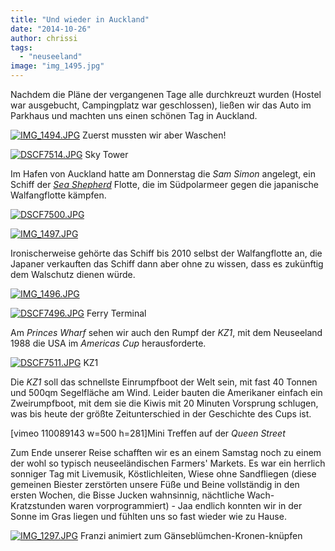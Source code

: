 ```yaml
---
title: "Und wieder in Auckland"
date: "2014-10-26"
author: chrissi
tags: 
  - "neuseeland"
image: "img_1495.jpg"
---
```


Nachdem die Pläne der vergangenen Tage alle durchkreuzt wurden (Hostel war ausgebucht, Campingplatz war geschlossen), ließen wir das Auto im Parkhaus und machten uns einen schönen Tag in Auckland.

[![IMG_1494.JPG](images/img_1494.jpg)](https://hafenstrand.wordpress.com/wp-content/uploads/2014/10/img_1494.jpg) Zuerst mussten wir aber Waschen!

[![DSCF7514.JPG](images/dscf7514.jpg)](https://hafenstrand.wordpress.com/wp-content/uploads/2014/10/dscf7514.jpg) Sky Tower

Im Hafen von Auckland hatte am Donnerstag die _Sam Simon_ angelegt, ein Schiff der _[Sea Shepherd](http://www.sea-shepherd-deutschland.de/site/)_ Flotte, die im Südpolarmeer gegen die japanische Walfangflotte kämpfen.

[![DSCF7500.JPG](images/dscf75001.jpg)](https://hafenstrand.wordpress.com/wp-content/uploads/2014/10/dscf75001.jpg)

[![IMG_1497.JPG](images/img_1497.jpg)](https://hafenstrand.wordpress.com/wp-content/uploads/2014/10/img_1497.jpg)

Ironischerweise gehörte das Schiff bis 2010 selbst der Walfangflotte an, die Japaner verkauften das Schiff dann aber ohne zu wissen, dass es zukünftig dem Walschutz dienen würde.

[![IMG_1496.JPG](images/img_1496.jpg)](https://hafenstrand.wordpress.com/wp-content/uploads/2014/10/img_1496.jpg)

[![DSCF7496.JPG](images/dscf7496.jpg)](https://hafenstrand.wordpress.com/wp-content/uploads/2014/10/dscf7496.jpg) Ferry Terminal

Am _Princes Wharf_ sehen wir auch den Rumpf der _KZ1_, mit dem Neuseeland 1988 die USA im _Americas Cup_ herausforderte.

[![DSCF7511.JPG](images/dscf7511.jpg)](https://hafenstrand.wordpress.com/wp-content/uploads/2014/10/dscf7511.jpg) KZ1

Die _KZ1_ soll das schnellste Einrumpfboot der Welt sein, mit fast 40 Tonnen und 500qm Segelfläche am Wind. Leider bauten die Amerikaner einfach ein Zweirumpfboot, mit dem sie die Kiwis mit 20 Minuten Vorsprung schlugen, was bis heute der größte Zeitunterschied in der Geschichte des Cups ist.

\[vimeo 110089143 w=500 h=281\]Mini Treffen auf der _Queen Street_

Zum Ende unserer Reise schafften wir es an einem Samstag noch zu einem der wohl so typisch neuseeländischen Farmers' Markets. Es war ein herrlich sonniger Tag mit Livemusik, Köstlichleiten, Wiese ohne Sandfliegen (diese gemeinen Biester zerstörten unsere Füße und Beine vollständig in den ersten Wochen, die Bisse Jucken wahnsinnig, nächtliche Wach-Kratzstunden waren vorprogrammiert) - Jaa endlich konnten wir in der Sonne im Gras liegen und fühlten uns so fast wieder wie zu Hause.

[![IMG_1297.JPG](images/img_12971.jpg)](https://hafenstrand.wordpress.com/wp-content/uploads/2014/10/img_12971.jpg) Franzi animiert zum Gänseblümchen-Kronen-knüpfen
